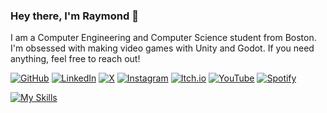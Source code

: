 ### Hey there, I'm Raymond 👋
I am a Computer Engineering and Computer Science student from Boston. I'm obsessed with making video games with Unity and Godot. If you need anything, feel free to reach out!


[![GitHub](https://img.shields.io/badge/github-%23121011.svg?style=for-the-badge&logo=github&logoColor=white)](https://github.com/Bruvato)
[![LinkedIn](https://img.shields.io/badge/linkedin-%230077B5.svg?style=for-the-badge&logo=linkedin&logoColor=white)](https://www.linkedin.com/in/raymondyxu/)
[![X](https://img.shields.io/badge/X-%23000000.svg?style=for-the-badge&logo=X&logoColor=white)](https://x.com/bruh84930683)
[![Instagram](https://img.shields.io/badge/Instagram-%23E4405F.svg?style=for-the-badge&logo=Instagram&logoColor=white)](https://www.instagram.com/bruvatoo/)
[![Itch.io](https://img.shields.io/badge/Itch-%23FF0B34.svg?style=for-the-badge&logo=Itch.io&logoColor=white)](https://bruvato.itch.io/)
[![YouTube](https://img.shields.io/badge/YouTube-%23FF0000.svg?style=for-the-badge&logo=YouTube&logoColor=white)](https://www.youtube.com/@bruv3722)
[![Spotify](https://img.shields.io/badge/Spotify-1ED760?style=for-the-badge&logo=spotify&logoColor=white)](https://open.spotify.com/user/nsp1vst993jizvym1uh08dqys?si=5a67bc44f2034392)



[![My Skills](https://skillicons.dev/icons?i=js,ts,html,css,nodejs,react,next,vercel,vite,tailwind,threejs,d3,py,java,cs,cpp,git,github,unity,unreal,godot,blender,ps,pr,ae,matlab,arduino,notion)](https://skillicons.dev)

<!--
**Bruvato/Bruvato** is a ✨ _special_ ✨ repository because its `README.md` (this file) appears on your GitHub profile.

Here are some ideas to get you started:

- 🔭 I’m currently working on ...
- 🌱 I’m currently learning ...
- 👯 I’m looking to collaborate on ...
- 🤔 I’m looking for help with ...
- 💬 Ask me about ...
- 📫 How to reach me: ...
- 😄 Pronouns: ...
- ⚡ Fun fact: ...
-->
